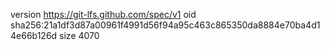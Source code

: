 version https://git-lfs.github.com/spec/v1
oid sha256:21a1df3d87a00961f4991d56f94a95c463c865350da8884e70ba4d14e66b126d
size 4070
